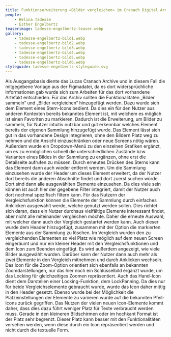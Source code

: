 ```yaml
---
title: Funktionserweiterung «Bilder vergleichen» im Cranach Digital Archive
people:
    - Helina Tadesse
    - Esther Engelbertz
teaserimage: tadesse-engelbertz-teaser.webp
gallery:
    - tadesse-engelbertz-bild1.webp
    - tadesse-engelbertz-bild2.webp
    - tadesse-engelbertz-bild3.webp
    - tadesse-engelbertz-bild4.webp
    - tadesse-engelbertz-bild5.webp
    - tadesse-engelbertz-bild6.webp
styleguide: tadesse-engelbertz-styleguide.svg
---
```


Als Ausgangsbasis diente das Lucas Cranach Archive und in diesem Fall die mitgegebene Vorlage aus der Figmadatei, da es dort widersprüchliche Informationen gab wurde sich zum Arbeiten für das dort vorhandene Artefakt entschieden. Für das Archiv sollten die Funktionalitäten „Bilder sammeln“ und „Bilder vergleichen“ hinzugefügt werden.
Dazu wurde sich dem Element eines Stern-Icons bedient. Da dies ein für den Nutzer aus anderen Kontexten bereits bekanntes Element ist, mit welchem es möglich ist einen Favoriten zu markieren. Dadurch ist die Erweiterung, um Bilder zu sammeln, für Nutzer intuitiv nutzbar und gut erkennbar welches Element bereits der eigenen Sammlung hinzugefügt wurde. Das Element lässt sich gut in das vorhandene Design integrieren, ohne den Bildern Platz weg zu nehmen und die Ansicht einzuschränken oder neue Screens nötig wären. Außerdem wurde ein Dropdown-Menü zu den einzelnen Grafiken ergänzt, um es zu ermöglichen schnell die unterschiedlichen Zustände bzw. Varianten eines Bildes in der Sammlung zu ergänzen, ohne erst die Detailseite aufrufen zu müssen. Durch erneutes Drücken des Sterns kann das Element dann auch wieder entfernt werden.
Um die Sammlung einzusehen wurde der Header um dieses Element erweitert, da der Nutzer dort bereits die anderen Abschnitte findet und dort zuerst suchen würde.
Dort sind dann alle ausgewählten Elemente einzusehen. Da dies viele sein können ist auch hier der gegebene Filter integriert, damit der Nutzer auch dort nochmal spezifisch filtern kann. Für das Nutzern der Vergleichsfunktion können die Elemente der Sammlung durch einfaches Anklicken ausgewählt werde, welche genutzt werden sollen. Dies richtet sich daran, dass ein Nutzer durchaus vielfältige Elemente interessant findet, aber nicht alle miteinander vergleichen möchte. Daher die erneute Auswahl, mit welcher dann auch der Vergleich gestartet werden kann. Auch dieser wurde dem Header hinzugefügt, zusammen mit der Option die markierten Elemente aus der Sammlung zu löschen.
Im Vergleich wurden den zu vergleichenden Elementen so viel Platz wie möglich auf dem neuen Screen eingeräumt und nur ein kleiner Header mit den Vergleichsfunktionen und dem Icon zum Beenden eingefügt. Es wird außerdem angezeigt, wie viele Bilder ausgewählt wurden. Darüber kann der Nutzer dann auch mehr als zwei Elemente in den Vergleich mitnehmen und durch Anklicken wechseln. Das Icon für die Zoom-Option orientiert sich ebenfalls an bekannten Zoomdarstellungen, nur das hier noch ein Schlüsselbild ergänzt wurde, um das Locking für gleichzeitiges Zoomen repräsentiert. Auch das Hand-Icon dient dem Darstellen einer Locking-Funktion, dem LockPanning. Da dies nur für beide Vergleichselemente gebraucht wurde, wurde das Icon daher mittig in den Header gesetzt. Ebenso wurde bei der Möglichkeit die Platzeinstellungen der Elemente zu variieren wurde auf die bekannten Pfeil-Icons zurück gegriffen. 
Das Nutzen der vielen neuen Icon-Elemente kommt daher, dass dies dazu führt weniger Platz für Texte verbraucht werden muss. Gerade in den kleineren Bildschirmen oder im hochkant Format ist der Platz sehr begrenzt. Dieser Platz kann besser mit den Funktionalitäten versehen werden, wenn diese durch ein Icon repräsentiert werden und nicht durch die textuelle Form.

